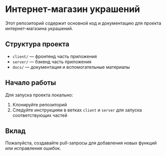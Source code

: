 # Интернет-магазин украшений

Этот репозиторий содержит основной код и документацию для проекта интернет-магазина украшений.

## Структура проекта
- `client/` — фронтенд часть приложения
- `server/` — бэкенд часть приложения
- `docs/` — документация и вспомогательные материалы

## Начало работы
Для запуска проекта локально:
1. Клонируйте репозиторий
2. Следуйте инструкциям в ветках `client` и `server` для запуска соответствующих частей

## Вклад
Пожалуйста, создавайте pull-запросы для добавления новых функций или исправления ошибок.
